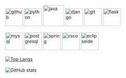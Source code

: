 [<img src='https://cdn.jsdelivr.net/npm/simple-icons@3.0.1/icons/github.svg' alt='github' height='55'>](https://github.com/david-nine)  [<img src='https://escoladigital-production-storage.s3.amazonaws.com/uploads/images/original/20201103113533.png' alt='python' height='55'>](https://www.python.org/)  [<img src='https://logospng.org/download/java/logo-java-256.png' alt='java' height='65'>](https://www.java.com/en/)  [<img src='https://cdn.iconscout.com/icon/free/png-512/django-1-282754.png' alt='django' height='55'>](https://www.djangoproject.com/)  [<img src='https://git-scm.com/images/logos/downloads/Git-Icon-1788C.png' alt='git' height='55'>](https://git-scm.com/)  [<img src='https://seeklogo.com/images/F/flask-logo-44C507ABB7-seeklogo.com.png' alt='flask' height='55'>](https://flask.palletsprojects.com/en/2.0.x/)  
<br>
[<img src='https://marcas-logos.net/wp-content/uploads/2020/11/MySQL-logo.png' alt='mysql' height='55'>](https://www.mysql.com/)  [<img src='https://img.icons8.com/color/452/postgreesql.png' alt='postgresql' height='55'>](https://www.postgresql.org/)  [<img src='https://img.icons8.com/color/452/spring-logo.png' alt='spring' height='55'>](https://spring.io/)  [<img src='https://cdn.worldvectorlogo.com/logos/visual-studio-code-1.svg' alt='vsco' height='55'>](https://code.visualstudio.com/)  [<img src='http://www.macupdate.com/images/icons256/11662.png' alt='eclipseide' height='55'>](https://www.eclipse.org/)  
<br>
[![Top Langs](https://github-readme-stats.vercel.app/api/top-langs/?username=david-nine)](https://github.com/anuraghazra/github-readme-stats)
<br><br>
![GitHub stats](https://github-readme-stats.vercel.app/api?username=david-nine&show_icons=true)  
